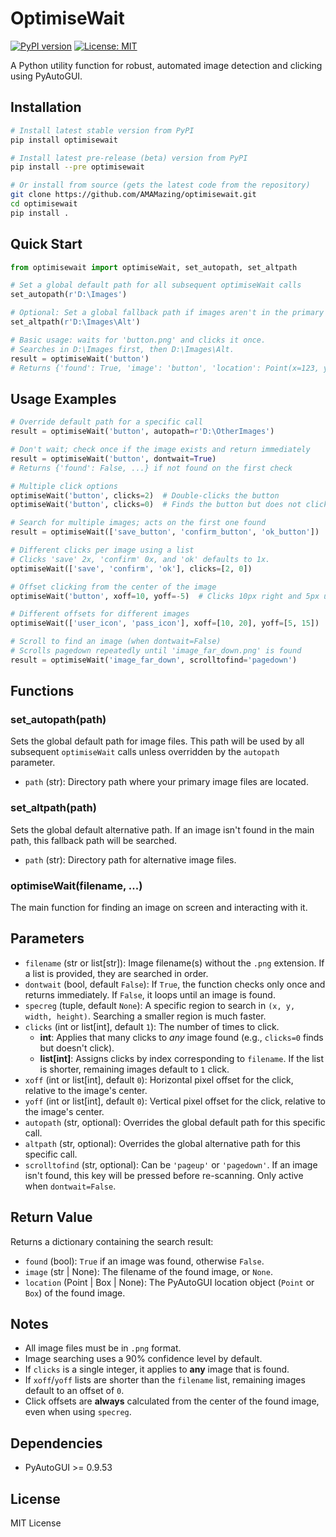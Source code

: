 # OptimiseWait

[![PyPI version](https://badge.fury.io/py/optimisewait.svg)](https://badge.fury.io/py/optimisewait)
[![License: MIT](https://img.shields.io/badge/License-MIT-yellow.svg)](https://opensource.org/licenses/MIT)

A Python utility function for robust, automated image detection and clicking using PyAutoGUI.

## Installation

```bash
# Install latest stable version from PyPI
pip install optimisewait

# Install latest pre-release (beta) version from PyPI
pip install --pre optimisewait

# Or install from source (gets the latest code from the repository)
git clone https://github.com/AMAMazing/optimisewait.git
cd optimisewait
pip install .
```

## Quick Start

```python
from optimisewait import optimiseWait, set_autopath, set_altpath

# Set a global default path for all subsequent optimiseWait calls
set_autopath(r'D:\Images')

# Optional: Set a global fallback path if images aren't in the primary path
set_altpath(r'D:\Images\Alt')

# Basic usage: waits for 'button.png' and clicks it once.
# Searches in D:\Images first, then D:\Images\Alt.
result = optimiseWait('button')
# Returns {'found': True, 'image': 'button', 'location': Point(x=123, y=456)}
```

## Usage Examples

```python
# Override default path for a specific call
result = optimiseWait('button', autopath=r'D:\OtherImages')

# Don't wait; check once if the image exists and return immediately
result = optimiseWait('button', dontwait=True)
# Returns {'found': False, ...} if not found on the first check

# Multiple click options
optimiseWait('button', clicks=2)  # Double-clicks the button
optimiseWait('button', clicks=0)  # Finds the button but does not click

# Search for multiple images; acts on the first one found
result = optimiseWait(['save_button', 'confirm_button', 'ok_button'])

# Different clicks per image using a list
# Clicks 'save' 2x, 'confirm' 0x, and 'ok' defaults to 1x.
optimiseWait(['save', 'confirm', 'ok'], clicks=[2, 0])

# Offset clicking from the center of the image
optimiseWait('button', xoff=10, yoff=-5)  # Clicks 10px right and 5px up

# Different offsets for different images
optimiseWait(['user_icon', 'pass_icon'], xoff=[10, 20], yoff=[5, 15])

# Scroll to find an image (when dontwait=False)
# Scrolls pagedown repeatedly until 'image_far_down.png' is found
result = optimiseWait('image_far_down', scrolltofind='pagedown')
```

## Functions

### set_autopath(path)
Sets the global default path for image files. This path will be used by all subsequent `optimiseWait` calls unless overridden by the `autopath` parameter.
- `path` (str): Directory path where your primary image files are located.

### set_altpath(path)
Sets the global default alternative path. If an image isn't found in the main path, this fallback path will be searched.
- `path` (str): Directory path for alternative image files.

### optimiseWait(filename, ...)
The main function for finding an image on screen and interacting with it.

## Parameters

- `filename` (str or list[str]): Image filename(s) without the `.png` extension. If a list is provided, they are searched in order.
- `dontwait` (bool, default `False`): If `True`, the function checks only once and returns immediately. If `False`, it loops until an image is found.
- `specreg` (tuple, default `None`): A specific region to search in `(x, y, width, height)`. Searching a smaller region is much faster.
- `clicks` (int or list[int], default `1`): The number of times to click.
    - **int**: Applies that many clicks to *any* image found (e.g., `clicks=0` finds but doesn't click).
    - **list[int]**: Assigns clicks by index corresponding to `filename`. If the list is shorter, remaining images default to `1` click.
- `xoff` (int or list[int], default `0`): Horizontal pixel offset for the click, relative to the image's center.
- `yoff` (int or list[int], default `0`): Vertical pixel offset for the click, relative to the image's center.
- `autopath` (str, optional): Overrides the global default path for this specific call.
- `altpath` (str, optional): Overrides the global alternative path for this specific call.
- `scrolltofind` (str, optional): Can be `'pageup'` or `'pagedown'`. If an image isn't found, this key will be pressed before re-scanning. Only active when `dontwait=False`.

## Return Value

Returns a dictionary containing the search result:
- `found` (bool): `True` if an image was found, otherwise `False`.
- `image` (str | None): The filename of the found image, or `None`.
- `location` (Point | Box | None): The PyAutoGUI location object (`Point` or `Box`) of the found image.

## Notes

- All image files must be in `.png` format.
- Image searching uses a 90% confidence level by default.
- If `clicks` is a single integer, it applies to **any** image that is found.
- If `xoff`/`yoff` lists are shorter than the `filename` list, remaining images default to an offset of `0`.
- Click offsets are **always** calculated from the center of the found image, even when using `specreg`.

## Dependencies

- PyAutoGUI >= 0.9.53

## License

MIT License